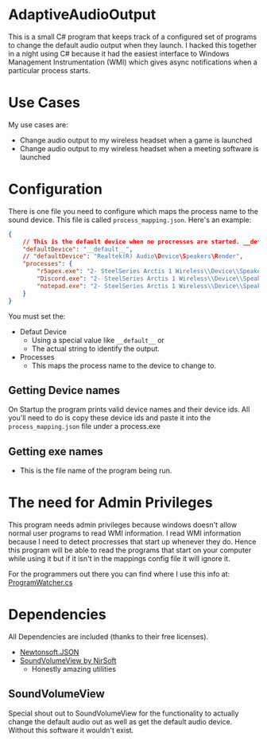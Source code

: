 # AdaptiveAudioOutput

This is a small C# program that keeps track of a configured set of programs to change the default audio output when they launch. I hacked this together in a night using C# because it had the easiest interface to Windows Management Instrumentation (WMI) which gives async notifications when a particular process starts.

# Use Cases
My use cases are:
- Change audio output to my wireless headset when a game is launched
- Change audio output to my wireless headset when a meeting software is launched

# Configuration
There is one file you need to configure which maps the process name to the sound device. This file is called `process_mapping.json`. Here's an example:
```json
{
    // This is the default device when no procresses are started. __default__ is a special value that tells the program to get the default windows audio input and use that as default
    "defaultDevice": "__default__",
    // "defaultDevice": "Realtek(R) Audio\Device\Speakers\Render",
    "processes": {
        "r5apex.exe": "2- SteelSeries Arctis 1 Wireless\\Device\\Speakers\\Render",
        "Discord.exe": "2- SteelSeries Arctis 1 Wireless\\Device\\Speakers\\Render",
        "notepad.exe": "2- SteelSeries Arctis 1 Wireless\\Device\\Speakers\\Render"
    }
}
```

You must set the:
- Defaut Device
  - Using a special value like `__default__` or
  - The actual string to identify the output.
- Processes
  - This maps the process name to the device to change to.


## Getting Device names
On Startup the program prints valid device names and their device ids. All you'll need to do is copy these device ids and paste it
into the `process_mapping.json` file under a process.exe

## Getting exe names
- This is the file name of the program being run.

# The need for Admin Privileges 
This program needs admin privileges because windows doesn't allow normal user programs to read WMI information.
I read WMI information because I need to detect procresses that start up whenever they do.
Hence this program will be able to read the programs that start on your computer while using it but if it isn't in the 
mappings config file it will ignore it.

For the programmers out there you can find where I use this info at: [ProgramWatcher.cs](./AdaptiveAudioOutput/ProgramWatcher.cs)

# Dependencies
All Dependencies are included (thanks to their free licenses).
- [Newtonsoft.JSON](https://www.newtonsoft.com/json)
- [SoundVolumeView by NirSoft](https://www.nirsoft.net/utils/sound_volume_view.html)
  - Honestly amazing utilities

## SoundVolumeView 
Special shout out to SoundVolumeView for the functionality to actually change the default audio out as well as get the default audio device. Without this software it wouldn't exist.
